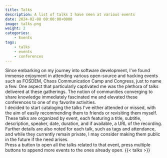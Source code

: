 ```yaml
---
title: Talks
description: A list of talks I have seen at various events
date: 2024-02-08 00:00:00+0000
image: talks.png
weight: 2
categories:
    - Events
tags:
    - talks
    - events
    - conferences
---
```

Since embarking on my journey into software development, I've found immense enjoyment in attending various open-source and hacking events such as FOSDEM, Chaos Communication Camp and Congress, just to name a few. One aspect that particularly captivated me was the plethora of talks delivered at these gatherings.
The notion of communities converging to share knowledge immediately fascinated me and elevated these conferences to one of my favorite activities.\
I decided to start cataloging the talks I've either attended or missed, with the aim of easily recommending them to friends or revisiting them myself.\
These talks are organized by event, each featuring a title, subtitle, description, speaker, date, duration, and if available, a URL of the recording. Further details are also noted for each talk, such as tags and attendance, and while they currently remain private, I may consider making them public in the future if the need arises.\
Press a button to open all the talks related to that event, press multiple buttons to append more events to the ones already open.
{{< talks >}}
